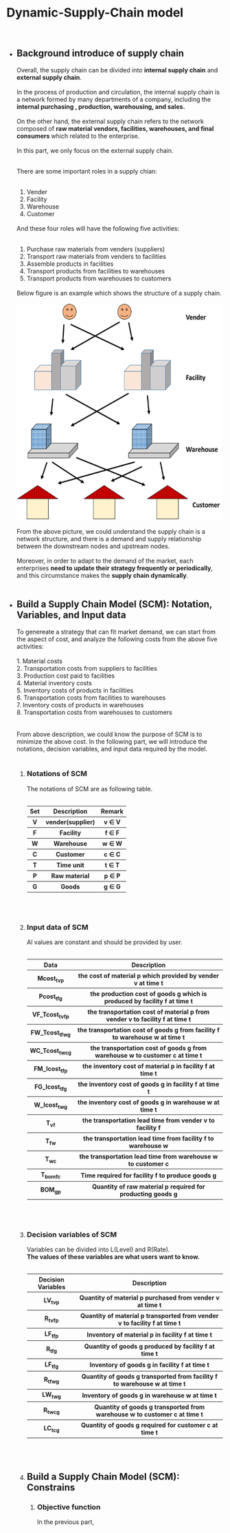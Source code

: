 # Dynamic-Supply-Chain model
<br>
<ul>
<li><h2><b>Background introduce of supply chain</b></h2></li>
Overall, the supply chain can be divided into <b>internal supply chain</b> and <b>external supply chain</b>.
<br><br>
In the process of production and circulation, the internal supply chain is a network formed by many departments of a company, including the <b>internal purchasing , production, warehousing, and sales.</b>
<br><br>
On the other hand, the external supply chain refers to the network composed of <b>raw material vendors, facilities, warehouses, and final consumers </b> which related to the enterprise.
<br><br>
In this part, we only focus on the external supply chain.
<br><br>

There are some important roles in a supply chian:
<br><br>
<ol>
<li> Vender <br>  </li>
<li> Facility <br>  </li>
<li> Warehouse <br>  </li>
<li> Customer <br>  </li>
</ol>
<br>
And these four roles will have the following five activities:<br><br>
<ol>
<li> Purchase raw materials from venders (suppliers)<br></li>
<li> Transport raw materials from venders to facilities<br></li>
<li> Assemble products in facilities<br></li>
<li> Transport products from facilities to warehouses<br></li>
<li> Transport products from warehouses to customers<br></li>
</ol>
<br>
Below figure is an example which shows the structure of a supply chain. 
<br><br>
<img src=https://github.com/peng1055/Dynamic-Supply-Chain/blob/master/activities.png width="500" height="500">
<br>
<br>
From the above picture, we could understand the supply chain is a network structure, and there is a demand and supply relationship between the downstream nodes and upstream nodes.
<br><br>
Moreover, in order to adapt to the demand of the market, each enterprises <b>need to update their strategy frequently or periodically</b>, and this circumstance makes the <b>supply chain dynamically</b>.
<br>
<br>
<li><h2><b> Build a Supply Chain Model (SCM): Notation, Variables, and Input data</b></h2></li>
To genereate a strategy that can fit market demand, we can start from the aspect of cost, and analyze the following costs from the above five activities:<br><br>
1. Material costs<br>
2. Transportation costs from suppliers to facilities<br>
3. Production cost paid to facilities<br>
4. Material inventory costs<br>
5. Inventory costs of products in facilities<br>
6. Transportation costs from facilities to warehouses<br>
7. Inventory costs of products in warehouses<br>
8. Transportation costs from warehouses to customers<br>
<br><br>
From above description, we could know the purpose of SCM is to minimize the above cost. 
In the following part, we will introduce the notations, decision variables, and input data required by the model.
<br><br>
<ol>
<li><h3><b> Notations of SCM</b></h3></li>
The notations of SCM are as following table. 
<br><br>
<table>
<tr>
<th>Set</th> <th>Description</th> <th>Remark </th>
</tr>
<tr>
<th>V</th> <th>vender(supplier)</th> <th>v ∈ V </th>
</tr>
<tr>
<th>F</th> <th>Facility</th> <th>f ∈ F </th>
</tr>
<tr>
<th>W</th> <th>Warehouse</th> <th>w ∈ W </th>
</tr>
<tr>
<th>C</th> <th>Customer</th> <th>c ∈ C </th>
</tr>
<tr>
<th>T</th> <th>Time unit</th> <th>t ∈ T </th>
</tr>
<tr>
<th>P</th> <th>Raw material</th> <th>p ∈ P </th>
</tr>
<tr>
<th>G</th> <th>Goods</th> <th>g ∈ G </th>
</tr>
</table>
<br><br>

<li><h3><b> Input data of SCM</b></h3></li>
Al values are constant and should be provided by user. 
<br><br>
<table>
<tr>
<th>Data</th> <th>Description</th> 
</tr>
<tr>
<th>Mcost<sub>tvp</sub></th> <th>the cost of material p which provided by vender v at time t</th> 
</tr>
<tr>
<th>Pcost<sub>tfg</sub> </th><th>the production cost of goods g which is produced by facility f at time t</th>
</tr>
<tr>
<th>VF_Tcost<sub>tvfp</sub> </th><th>the transportation cost of material p from vender v to facility f at time t</th>
</tr>
<tr>
<th>FW_Tcost<sub>tfwg</sub> </th><th>the transportation cost of goods g from facility f to warehouse w at time t</th>
</tr>
<tr>
<th>WC_Tcost<sub>twcg</sub> </th><th>the transportation cost of goods g from warehouse w to customer c at time t</th>
</tr>
<tr>
<th>FM_Icost<sub>tfp</sub> </th><th>the inventory cost of material p in facility f at time t</th>
</tr>
<tr>
<th>FG_Icost<sub>tfg</sub> </th><th>the inventory cost of goods g in facility f at time t</th>
</tr>
<tr>
<th>W_Icost<sub>twg</sub> </th><th>the inventory cost of goods g in warehouse w at time t</th>
</tr>
<tr>
<th>T<sub>vf</sub> </th><th>the transportation lead time from vender v to facility f</th>
</tr>
<tr>
<th>T<sub>fw</sub> </th><th>the transportation lead time from facility f to warehouse w</th>
</tr>
<tr>
<th>T<sub>wc</sub> </th><th>the transportation lead time from warehouse w to customer c</th>
</tr>
<tr>
<th>T<sub>bomfc</sub> </th><th>Time required for facility f to produce goods g</th>
</tr>
<tr>
<th>BOM<sub>gp</sub> </th><th>Quantity of raw material p required for producting goods g</th>
</tr>
</table>
<br>
<br>
<li><h3><b> Decision variables of SCM</b></h3></li>
Variables can be divided into L(Level) and R(Rate).<br>
<b>The values of these variables are what users want to know. </b>
<br>
<br>
<table>
<tr>
<th>Decision Variables</th> <th>Description</th> 
</tr>
<tr>
<th>LV<sub>tvp</sub></th> <th>Quantity of material p purchased from vender v at time t</th> 
</tr>
<tr>
<th>R<sub>tvfp</sub> </th><th>Quantity of material p transported from vender v to facility f at time t</th>
</tr>
<tr>
<th>LF<sub>tfp</sub> </th><th>Inventory of material p in facility f at time t</th>
</tr>
<tr>
<th>R<sub>tfg</sub> </th><th>Quantity of goods g produced by facility f at time t</th>
</tr>
<tr>
<th>LF<sub>tfg</sub> </th><th>Inventory of goods g in facility f at time t</th>
</tr>
<tr>
<th>R<sub>tfwg</sub> </th><th>Quantity of goods g transported from facility f to warehouse w at time t</th>
</tr>
<tr>
<th>LW<sub>twg</sub> </th><th>Inventory of goods g in warehouse w at time t</th>
</tr>
<tr>
<th>R<sub>twcg</sub> </th><th>Quantity of goods g transported from warehouse w to customer c at time t</th>
</tr>
<tr>
<th>LC<sub>tcg</sub> </th><th>Quantity of goods g required for customer c at time t</th>
</tr>
<table>
</ol>
<br>
<br>
<li><h2><b> Build a Supply Chain Model (SCM): Constrains</b></h2></li>
<ol>
<li><h3><b> Objective function</b></h3></li>
In the previous part, 









</ol>

</ul>
